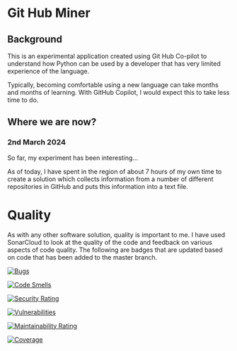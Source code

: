 # Git Hub Miner
## Background
This is an experimental application created using Git Hub Co-pilot to understand how Python can be used by a developer that has very limited experience of the language.

Typically, becoming comfortable using a new language can take months and months of learning. With GitHub Copilot, I would expect this to take less time to do.

## Where we are now?
### 2nd March 2024
So far, my experiment has been interesting...

As of today, I have spent in the region of about 7 hours of my own time to create a solution which collects information from a number of different repositories in GitHub and puts this information into a text file.

# Quality
As with any other software solution, quality is important to me. I have used SonarCloud to look at the quality of the code and feedback on various aspects of code quality. The following are badges that are updated based on code that has been added to the master branch.

[![Bugs](https://sonarcloud.io/api/project_badges/measure?project=kinetic-coder_git-hub-miner&metric=bugs)](https://sonarcloud.io/summary/new_code?id=kinetic-coder_git-hub-miner)

[![Code Smells](https://sonarcloud.io/api/project_badges/measure?project=kinetic-coder_git-hub-miner&metric=code_smells)](https://sonarcloud.io/summary/new_code?id=kinetic-coder_git-hub-miner)

[![Security Rating](https://sonarcloud.io/api/project_badges/measure?project=kinetic-coder_git-hub-miner&metric=security_rating)](https://sonarcloud.io/summary/new_code?id=kinetic-coder_git-hub-miner)

[![Vulnerabilities](https://sonarcloud.io/api/project_badges/measure?project=kinetic-coder_git-hub-miner&metric=vulnerabilities)](https://sonarcloud.io/summary/new_code?id=kinetic-coder_git-hub-miner)

[![Maintainability Rating](https://sonarcloud.io/api/project_badges/measure?project=kinetic-coder_git-hub-miner&metric=sqale_rating)](https://sonarcloud.io/summary/new_code?id=kinetic-coder_git-hub-miner)

[![Coverage](https://sonarcloud.io/api/project_badges/measure?project=kinetic-coder_git-hub-miner&metric=coverage)](https://sonarcloud.io/summary/new_code?id=kinetic-coder_git-hub-miner)
